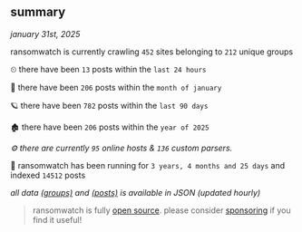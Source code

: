 
## summary
_january 31st, 2025_

ransomwatch is currently crawling `452` sites belonging to `212` unique groups

⏲ there have been `13` posts within the `last 24 hours`

🦈 there have been `206` posts within the `month of january`

🪐 there have been `782` posts within the `last 90 days`

🏚 there have been `206` posts within the `year of 2025`

_⚙️ there are currently `95` online hosts & `136` custom parsers._

🦕 ransomwatch has been running for `3 years, 4 months and 25 days` and indexed `14512` posts

_all data  [(groups)](http://ransomwhat.telemetry.ltd/groups) and [(posts)](http://ransomwhat.telemetry.ltd/posts) is available in JSON (updated hourly)_

> ransomwatch is fully [open source](https://github.com/joshhighet/ransomwatch#ransomwatch--). please consider [sponsoring](https://github.com/sponsors/joshhighet) if you find it useful!
